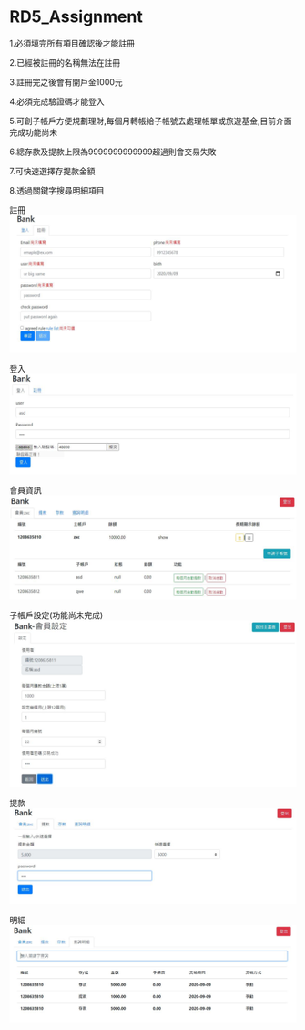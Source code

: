 # RD5_Assignment

1.必須填完所有項目確認後才能註冊

2.已經被註冊的名稱無法在註冊

3.註冊完之後會有開戶金1000元

4.必須完成驗證碼才能登入

5.可創子帳戶方便規劃理財,每個月轉帳給子帳號去處理帳單或旅遊基金,目前介面完成功能尚未

6.總存款及提款上限為9999999999999超過則會交易失敗

7.可快速選擇存提款金額

8.透過關鍵字搜尋明細項目

註冊
![image](https://github.com/hunterlai/RD5_Assignment/blob/master/b1.jpg)

登入
![image](https://github.com/hunterlai/RD5_Assignment/blob/master/b2.jpg)

會員資訊
![image](https://github.com/hunterlai/RD5_Assignment/blob/master/b3.jpg)

子帳戶設定(功能尚未完成)
![image](https://github.com/hunterlai/RD5_Assignment/blob/master/b4.jpg)

提款
![image](https://github.com/hunterlai/RD5_Assignment/blob/master/b5.jpg)

明細
![image](https://github.com/hunterlai/RD5_Assignment/blob/master/b6.jpg)
